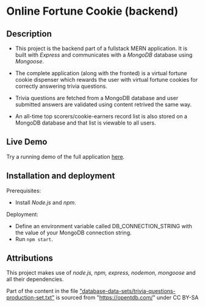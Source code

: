 # Online Fortune Cookie (backend)

## Description
* This project is the backend part of a fullstack MERN application. It is built with _Express_ and communicates with a _MongoDB_ database using _Mongoose_.

* The complete application (along with the fronted) is a virtual fortune cookie dispenser which rewards the user with virtual fortune cookies for correctly answering trivia questions.

* Trivia questions are fetched from a MongoDB database and user submitted answers are validated using content retrived the same way.

* An all-time top scorers/cookie-earners record list is also stored on a MongoDB database and that list is viewable to all users.

## Live Demo
Try a running demo of the full application [here](https://online-fortune-cookie.netlify.app).

## Installation and deployment
Prerequisites:
* Install _Node.js_ and _npm_.

Deployment:
* Define an environment variable called DB_CONNECTION_STRING with the value of your MongoDB connection string.
* Run `npm start`.

## Attributions
This project makes use of _node.js, npm, express, nodemon, mongoose_ and all their dependencies.

Part of the content in the file ["database-data-sets/trivia-questions-production-set.txt"](database-data-sets/trivia-questions-production-set.txt) is sourced from "https://opentdb.com/" under CC BY-SA
